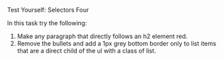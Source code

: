 Test Yourself: Selectors Four

In this task try the following:

1. Make any paragraph that directly follows an h2 element red.
2. Remove the bullets and add a 1px grey bottom border only to list items that are a direct child of the ul with a class of list.
